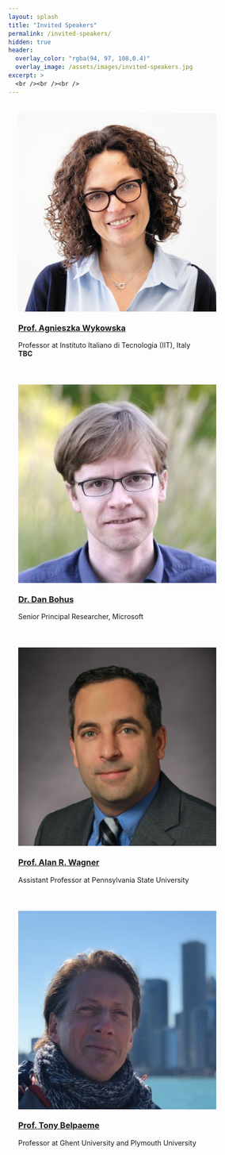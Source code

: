 ```yaml
---
layout: splash
title: "Invited Speakers"
permalink: /invited-speakers/
hidden: true
header:
  overlay_color: "rgba(94, 97, 108,0.4)"
  overlay_image: /assets/images/invited-speakers.jpg
excerpt: >
  <br /><br /><br />     
---
```


<div class="text-center">
    <div style="display: inline-block;padding: 20px;">
        <div style="max-width: 400px;">
			<div style="max-width: 400px;max-height: 400px;overflow: hidden;">
				<img src="/assets/images/agnieszka-wykowska.jpg" class="rounded" alt="Prof. Agnieszka Wykowska" style="width: 400px;">
			</div>
			<h3><a href="https://www.iit.it/people/agnieszka-wykowska">Prof. Agnieszka Wykowska</a></h3>
			<p>Professor at Instituto Italiano di Tecnologia (IIT), Italy <br> <strong>TBC</strong></p>
        </div>
	</div>
	<div style="display: inline-block;padding: 20px;">
        <div style="max-width: 400px;">
			<div style="max-width: 400px;max-height: 400px;overflow: hidden;">
				<img src="/assets/images/danbohus.jpg" class="rounded" alt="Dr. Dan Bohus" style="width: 400px;">
			</div>
			<h3><a href="http://www.danbohus.com/">Dr. Dan Bohus</a></h3>
			<p>Senior Principal Researcher, Microsoft</p>
        </div>
	</div>
</div>

<div class="text-center">
    <div style="display: inline-block;padding: 20px;">
        <div style="max-width: 400px;">
			<div style="max-width: 400px;max-height: 400px;overflow: hidden;">
				<img src="/assets/images/WAGNER-ALAN.jpg" class="rounded" alt="Prof. Alan R. Wagner" style="width: 400px;">
			</div>
			<h3><a href="https://rockethics.psu.edu/people/alan-r-wagner/">Prof. Alan R. Wagner</a></h3>
			<p>Assistant Professor at Pennsylvania State University</p>
        </div>
	</div>
	<div style="display: inline-block;padding: 20px;">
		<div style="max-width: 400px;">
			<div style="max-width: 400px;max-height: 400px;overflow: hidden;">
				<img src="/assets/images/Tony-Belpaeme.jpg" class="rounded" alt="Prof. Tony Belpaeme" style="width: 400px;">
			</div>
			<h3><a href="https://tonybelpaeme.me/">Prof. Tony Belpaeme</a></h3>
			<p>Professor at Ghent University and Plymouth University</p>
		</div>
	</div>
</div>